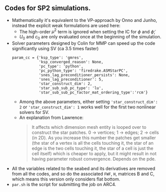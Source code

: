 ## Codes for SP2 simulations.
- Mathematically it's equivalent to the VP-approach by Onno and Junho, instead the explicit weak formulations are used here:
  - The high-order $\mu^2$ term is ignored when setting the IC for $\phi$ and $\tilde{\phi}$;
  - $U_0$ and $c_0$ are only evaluated once at the beginning of the simulation.
- Solver parameters designed by Colin for MMP can speed up the code significantly using SV (ca 3.5 times faster)
    ```
    param_cc = {'ksp_type': 'gmres',
                'ksp_converged_reason': None,
                'pc_type': 'python',
                'pc_python_type': 'firedrake.ASMStarPC',
                'snes_lag_preconditioner_persists': None,
                'snes_lag_preconditioner': 5,
                'star_construct_dim': 2,
                'star_sub_sub_pc_type': 'lu',
                'star_sub_sub_pc_factor_mat_ordering_type':'rcm'}
    ```
  - Among the above parameters, either setting `'star_construct_dim': 2` or `'star_construct_dim': 1` works well for the first two nonlinear solvers for SV.
  - An explanation from Lawrence:
    > It affects which dimension mesh entity is looped over to construct the star patches. 0 -> vertices; 1 -> edges; 2 -> cells (in 2D). As you increase this number the patches get smaller (the star of a vertex is all the cells touching it, the star of an edge is the two cells touching it, the star of a cell is just the cell itself) which is cheaper to apply, but it might result in not having parameter robust convergence. Depends on the pde.
- All the variables related to the seabed and its derivatives are removed from all the codes, and so do the associated `FWF`, `H`, matrices B and C, which means this version only considers flat bottom.
- `par.sh` is the script for submitting the job on ARC4.
